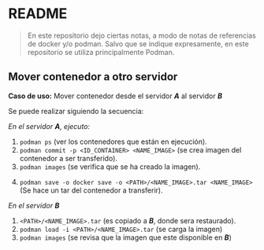 # README

> En este repositorio dejo ciertas notas, a modo de notas de referencias de docker y/o podman.
> Salvo que se indique expresamente, en este repositorio se utiliza principalmente Podman.

## Mover contenedor a otro servidor

**Caso de uso:** Mover contenedor desde el servidor ***A*** al servidor ***B***

Se puede realizar siguiendo la secuencia:

_En el servidor **A**, ejecuto:_

1. `podman ps` (ver los contenedores que están en ejecución).
2. `podman commit -p <ID_CONTAINER> <NAME_IMAGE>` (se crea imagen del contenedor a ser transferido).
3. `podman images` (se verifica que se ha creado la imagen).
4) `podman save -o docker save -o <PATH>/<NAME_IMAGE>.tar <NAME_IMAGE>` (Se hace un tar del contenedor a transferir).

_En el servidor **B**_

1. `<PATH>/<NAME_IMAGE>.tar` (es copiado a ***B***, donde sera restaurado).
2. `podman load -i <PATH>/<NAME_IMAGE>.tar` (se carga la imagen)
1. `podman images` (se revisa que la imagen que este disponible en ***B***)